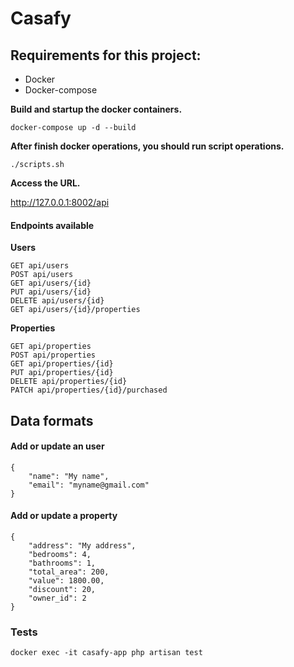 # Casafy

## Requirements for this project:

- Docker
- Docker-compose

**Build and startup the docker containers.**

```
docker-compose up -d --build
```

**After finish docker operations, you should run script operations.**

```
./scripts.sh
```

**Access the URL.**

http://127.0.0.1:8002/api


#### Endpoints available

**Users**

	GET api/users
	POST api/users
	GET api/users/{id}
	PUT api/users/{id}
	DELETE api/users/{id}
	GET api/users/{id}/properties

**Properties**

    GET api/properties
    POST api/properties
    GET api/properties/{id}
    PUT api/properties/{id}
    DELETE api/properties/{id}
    PATCH api/properties/{id}/purchased

## **Data formats**

#### Add or update an user
```
{
	"name": "My name",
	"email": "myname@gmail.com"
}
```

#### Add or update a property
```
{
	"address": "My address",
	"bedrooms": 4,
	"bathrooms": 1,
	"total_area": 200,
	"value": 1800.00,
	"discount": 20,
	"owner_id": 2
}
```

### Tests

```
docker exec -it casafy-app php artisan test
```